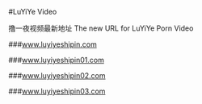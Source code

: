 #LuYiYe Video

撸一夜视频最新地址 The new URL for LuYiYe Porn Video

###www.luyiyeshipin.com

###www.luyiyeshipin01.com

###www.luyiyeshipin02.com

###www.luyiyeshipin03.com
